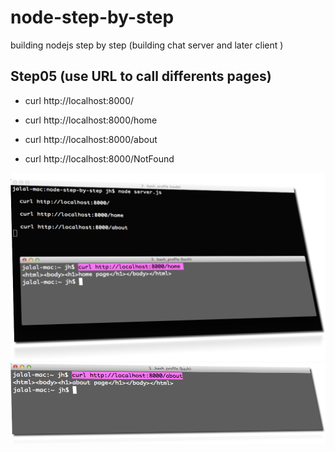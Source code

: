 node-step-by-step
=================

building nodejs step by step (building chat server and later client )


## Step05 (use URL to call differents pages)


+ curl http://localhost:8000/

+ curl http://localhost:8000/home 

+ curl http://localhost:8000/about

+ curl http://localhost:8000/NotFound


<img src="info2.png" >

<img src="info1.png" >









